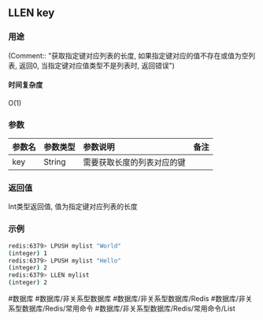## LLEN key

### 用途
(Comment:: "获取指定键对应列表的长度, 如果指定键对应的值不存在或值为空列表, 返回0, 当指定键对应值类型不是列表时, 返回错误")

#### 时间复杂度
O(1)

### 参数
|参数名|参数类型|参数说明|备注|
|:-|:-|:-|:-|
|key|String|需要获取长度的列表对应的键||

### 返回值
Int类型返回值, 值为指定键对应列表的长度

### 示例
```bash
redis:6379> LPUSH mylist "World"
(integer) 1
redis:6379> LPUSH mylist "Hello"
(integer) 2
redis:6379> LLEN mylist
(integer) 2
```

#数据库 #数据库/非关系型数据库 #数据库/非关系型数据库/Redis #数据库/非关系型数据库/Redis/常用命令 #数据库/非关系型数据库/Redis/常用命令/List